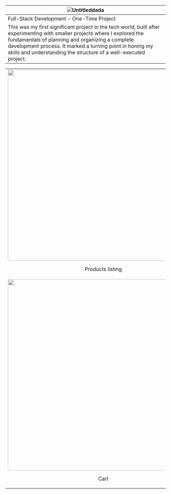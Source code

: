 | ![Untitleddada](https://github.com/user-attachments/assets/be57faac-1d4f-4aa6-80de-c3c5787a1eb2) | 
|----------------------------------------------------------------------------------------------------|
| Full-Stack Development - One-Time Project |
| This was my first significant project in the tech world, built after experimenting with smaller projects where I explored the fundamentals of planning and organizing a complete development process. It marked a turning point in honing my skills and understanding the structure of a well-executed project. |
<table align="center">
  <tr>
    <td><img src="https://github.com/user-attachments/assets/077b6e54-95e7-43a6-a58d-34ec6213bfeb" width="600"/>
    <p style="text-align:center;">Products listing</td>
  </tr>
  <tr>
    <td colspan="2">
      <img src="https://github.com/user-attachments/assets/49ef5ffc-069b-4810-a136-3272f389c235" width="600"/>
      <p style="text-align:center;">Cart</p>
    </td>
  </tr>
</table>
